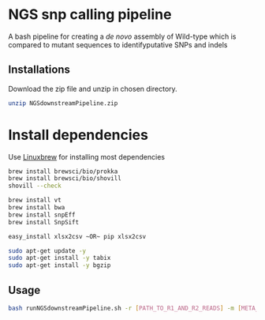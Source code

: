 # NGS snp calling pipeline

A bash pipeline for creating a *de novo* assembly of Wild-type which is compared to mutant sequences to identifyputative SNPs and indels

## Installations 

Download the zip file and unzip in chosen directory.

```bash
unzip NGSdownstreamPipeline.zip
```

# Install dependencies

Use [Linuxbrew](https://docs.brew.sh/Homebrew-on-Linux) for installing most dependencies

```bash
brew install brewsci/bio/prokka
brew install brewsci/bio/shovill
shovill --check

brew install vt
brew install bwa
brew install snpEff
brew install SnpSift

easy_install xlsx2csv ~OR~ pip xlsx2csv

sudo apt-get update -y
sudo apt-get install -y tabix
sudo apt-get install -y bgzip
```

## Usage

```bash
bash runNGSdownstreamPipeline.sh -r [PATH_TO_R1_AND_R2_READS] -m [META_FILE.xlsx]
```
